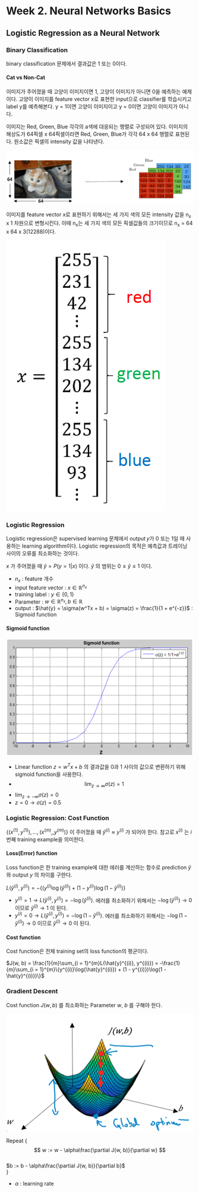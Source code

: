 <script type="text/javascript" src="http://cdn.mathjax.org/mathjax/latest/MathJax.js?config=default"></script>

# Week 2. Neural Networks Basics

## Logistic Regression as a Neural Network

### Binary Classification

  binary classification 문제에서 결과값은 1 또는 0이다.

#### Cat vs Non-Cat

  이미지가 주어졌을 때 고양이 이미지이면 1, 고양이 이미지가 아니면 0을 예측하는 예제이다. 고양이 이미지를 feature vector x로 표현한 input으로 classifier를 학습시키고 label y를 예측해본다. y = 1이면 고양이 이미지이고 y = 0이면 고양이 이미지가 아니다.

  이미지는 Red, Green, Blue 각각의 a색에 대응되는 행렬로 구성되어 있다. 이미지의 해상도가 64픽셀 x 64픽셀이라면 Red, Green, Blue가 각각 64 x 64 행렬로 표현된다. 원소값은 픽셀의 intensity 값을 나타낸다.

  ![](img/1.png)

  이미지를 feature vector x로 표현하기 위해서는 세 가지 색의 모든 intensity 값을 n<sub>x</sub> x 1 차원으로 변형시킨다. 이때 n<sub>x</sub>는 세 가지 색의 모든 픽셀값들의 크기이므로 n<sub>x</sub> = 64 x 64 x 3(12288)이다.

  ![](img/2.png)

### Logistic Regression

  Logistic regression은 supervised learning 문제에서 output 𝑦가 0 또는 1일 때 사용하는 learning algorithm이다. Logistic regression의 목적은 예측값과 트레이닝 사이의 오류를 최소화하는 것이다.

  $x$ 가 주어졌을 때 $\hat{y} = P(y=1 | x)$ 이다. $\hat{y}$ 의 범위는 $0 \leq \hat{y} \leq 1$ 이다.

  * $n_{x}$ : feature 개수
  * input feature vector : $x \in \mathbb{R}^{n_{x}}$
  * training label : $y \in \{0, 1\}$
  * Parameter : $w \in \mathbb{R}^{n_{x}}, b \in \mathbb{R}$
  * output : $\hat{y} = \sigma(w^Tx + b) = \sigma(z) = \frac{1}{1 + e^{-z}}$ : Sigmoid function

#### Sigmoid function

  ![](img/3.png)

  * Linear function $z = w^Tx + b$ 의 결과값을 0과 1 사이의 값으로 변환하기 위해 sigmoid function을 사용한다.
  * $$\lim_{z\to\infty} \sigma(z) = 1$$
  * $\lim_{z\to-\infty} \sigma(z) = 0$
  * $z = 0 \to \sigma(z) = 0.5$

### Logistic Regression: Cost Function

  $\{(x^{(1)}, y^{(1)}), \dots , (x^{(m)},, y^{(m )} )\}$ 이 주어졌을 때 $\hat{y}^{(i)} \approx y^{(i)}$ 가 되어야 한다. 참고로 $x^{(i)}$ 는 $i$ 번째 training example을 의미한다.

#### Loss(Error) function

  Loss function은 한 training example에 대한 에러를 계산하는 함수로 prediction $\hat{y}$ 와 output $y$ 의 차이를 구한다.

  $L(\hat{y}^{(i)}, y^{(i)}) =  -\{(y^{(i)}\log(\hat{y}^{(i)}) + (1 - y^{(i)})\log(1 - \hat{y}^{(i)})\}$

  * $y^{(i)} = 1 \to L(\hat{y}^{(i)}, y^{(i)}) =  -\log(\hat{y}^{(i)})$. 에러를 최소화하기 위해서는  $-\log(\hat{y}^{(i)}) \to 0$ 이므로 $\hat{y}^{(i)} \to 1$ 이 된다.
  * $y^{(i)} = 0 \to L(\hat{y}^{(i)}, y^{(i)}) =  -\log(1 - \hat{y}^{(i)})$. 에러를 최소화하기 위해서는  $-\log(1- \hat{y}^{(i)}) \to 0$ 이므로 $\hat{y}^{(i)} \to 0$ 이 된다.

#### Cost function

  Cost function은 전체 training set의 loss function의 평균이다.

  $J(w, b) = \frac{1}{m}\sum_{i = 1}^{m}L(\hat{y}^{(i)}, y^{(i)}) = -\frac{1}{m}\sum_{i = 1}^{m}\{y^{(i)}\log(\hat{y}^{(i)}) + (1 - y^{(i)})\log(1 - \hat{y}^{(i)})\}$

### Gradient Descent

  Cost function $J(w, b)$ 를 최소화하는 Parameter $w$, $b$ 를 구해야 한다.

  ![](img/4.png)


  Repeat { <br>
    $$
    w := w - \alpha\frac{\partial J(w, b)}{\partial w}
    $$ <br>
    $b := b - \alpha\frac{\partial J(w, b)}{\partial b}$ <br>
  }

  * $\alpha$ : learning rate
